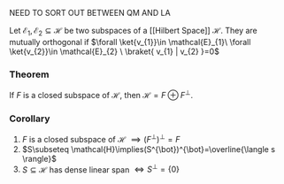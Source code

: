 NEED TO SORT OUT BETWEEN QM AND LA

Let $\mathcal{E}_{1},\mathcal{E_{2}}\subseteq \mathcal{H}$ be two subspaces of a [[Hilbert Space]] $\mathcal{H}$.
They are mutually orthogonal if $\forall \ket{v_{1}}\in \mathcal{E}_{1}\ \forall \ket{v_{2}}\in \mathcal{E}_{2} \ \braket{ v_{1} | v_{2} }=0$


### Theorem
If $F$ is a closed subspace of $\mathcal{H}$, then $\mathcal{H}=F\oplus F^{\bot}$.

### Corollary 
1. $F$ is a closed subspace of $\mathcal{H}$ $\implies(F^{\bot})^{\bot}=F$
2. $S\subseteq \mathcal{H}\implies(S^{\bot})^{\bot}=\overline{\langle s \rangle}$
3. $S\subseteq \mathcal{H}$ has dense linear span $\iff S^{\bot}=\{ 0 \}$